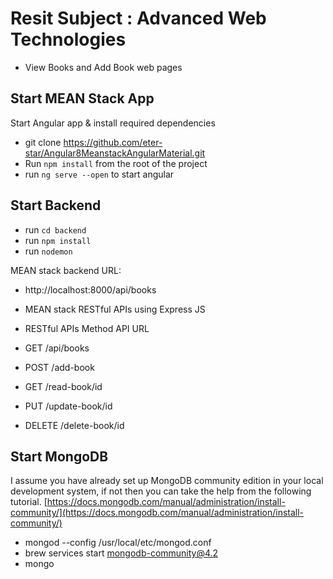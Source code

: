 # Resit Subject : Advanced Web Technologies
-  View Books and Add Book web pages


## Start MEAN Stack App
Start Angular app & install required dependencies
- git clone https://github.com/eter-star/Angular8MeanstackAngularMaterial.git
- Run `npm install` from the root of the project
- run `ng serve --open` to start angular

## Start Backend
- run `cd backend`
- run `npm install`
- run `nodemon`

MEAN stack backend URL:
- http://localhost:8000/api/books

- MEAN stack RESTful APIs using Express JS
- RESTful APIs Method					API URL
- GET									/api/books
- POST									/add-book
- GET									/read-book/id
- PUT									/update-book/id
- DELETE								/delete-book/id


## Start MongoDB
I assume you have already set up MongoDB community edition in your local development system, if not then you can take the help from the following tutorial. [https://docs.mongodb.com/manual/administration/install-community/](https://docs.mongodb.com/manual/administration/install-community/)

- mongod --config /usr/local/etc/mongod.conf
- brew services start mongodb-community@4.2
- mongo

